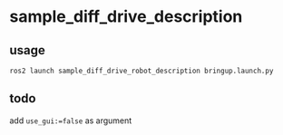 # sample_diff_drive_description

## usage

```
ros2 launch sample_diff_drive_robot_description bringup.launch.py
```

## todo

add `use_gui:=false` as argument

